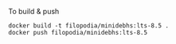 To build & push

```
docker build -t filopodia/minidebhs:lts-8.5 .
docker push filopodia/minidebhs:lts-8.5
```